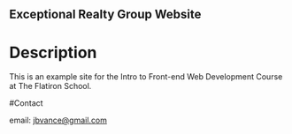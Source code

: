 Exceptional Realty Group Website
---

# Description

This is an example site for the Intro to Front-end Web Development Course at The Flatiron School.

#Contact

email: jbvance@gmail.com
